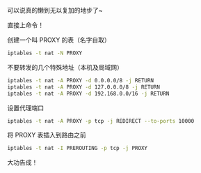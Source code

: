 可以说真的懒到无以复加的地步了~

直接上命令！

创建一个叫 PROXY 的表（名字自取）

```bash
iptables -t nat -N PROXY
```

不要转发的几个特殊地址（本机及局域网）

```bash
iptables -t nat -A PROXY -d 0.0.0.0/8 -j RETURN
iptables -t nat -A PROXY -d 127.0.0.0/8 -j RETURN
iptables -t nat -A PROXY -d 192.168.0.0/16 -j RETURN
```

设置代理端口

```bash
iptables -t nat -A PROXY -p tcp -j REDIRECT --to-ports 10000
```

将 PROXY 表插入到路由之前

```bash
iptables -t nat -I PREROUTING -p tcp -j PROXY
```

大功告成！ 
